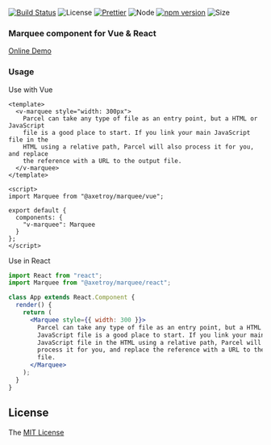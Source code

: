 [![Build Status](https://travis-ci.org/axetroy/marquee.svg?branch=master)](https://travis-ci.org/axetroy/marquee)
![License](https://img.shields.io/badge/license-MIT-green.svg)
[![Prettier](https://img.shields.io/badge/Code%20Style-Prettier-green.svg)](https://github.com/prettier/prettier)
![Node](https://img.shields.io/badge/node-%3E=7.6-blue.svg?style=flat-square)
[![npm version](https://badge.fury.io/js/%40axetroy%2Fmarquee.svg)](https://badge.fury.io/js/%40axetroy%2Fmarquee)
![Size](https://github-size-badge.herokuapp.com/axetroy/marquee.svg)

### Marquee component for Vue & React

[Online Demo](https://axetroy.github.io/marquee)

### Usage

Use with Vue

```vue
<template>
  <v-marquee style="width: 300px">
    Parcel can take any type of file as an entry point, but a HTML or JavaScript
    file is a good place to start. If you link your main JavaScript file in the
    HTML using a relative path, Parcel will also process it for you, and replace
    the reference with a URL to the output file.
  </v-marquee>
</template>

<script>
import Marquee from "@axetroy/marquee/vue";

export default {
  components: {
    "v-marquee": Marquee
  }
};
</script>
```

Use in React

```jsx
import React from "react";
import Marquee from "@axetroy/marquee/react";

class App extends React.Component {
  render() {
    return (
      <Marquee style={{ width: 300 }}>
        Parcel can take any type of file as an entry point, but a HTML or
        JavaScript file is a good place to start. If you link your main
        JavaScript file in the HTML using a relative path, Parcel will also
        process it for you, and replace the reference with a URL to the output
        file.
      </Marquee>
    );
  }
}
```

## License

The [MIT License](https://github.com/axetroy/marquee/blob/master/LICENSE)
